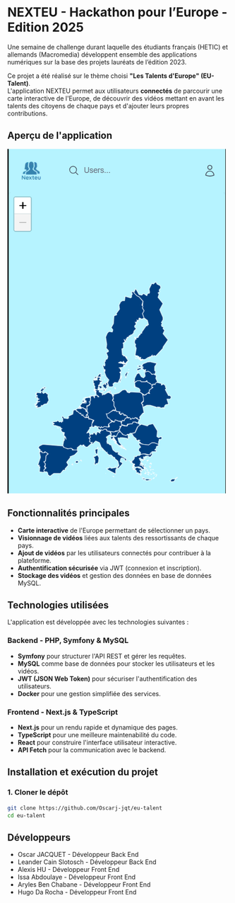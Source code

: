 # NEXTEU - Hackathon pour l’Europe - Edition 2025

Une semaine de challenge durant laquelle des étudiants français (HETIC) et allemands (Macromedia) développent ensemble des applications numériques sur la base des projets lauréats de l’édition 2023.

Ce projet a été réalisé sur le thème choisi **"Les Talents d'Europe" (EU-Talent)**.  
L'application NEXTEU permet aux utilisateurs **connectés** de parcourir une carte interactive de l'Europe, de découvrir des vidéos mettant en avant les talents des citoyens de chaque pays et d'ajouter leurs propres contributions.

##  Aperçu de l'application

![Aperçu de l'application](/nexteu_cap.PNG)

##  Fonctionnalités principales
-  **Carte interactive** de l'Europe permettant de sélectionner un pays.
-  **Visionnage de vidéos** liées aux talents des ressortissants de chaque pays.
-  **Ajout de vidéos** par les utilisateurs connectés pour contribuer à la plateforme.
-  **Authentification sécurisée** via JWT (connexion et inscription).
-  **Stockage des vidéos** et gestion des données en base de données MySQL.


##  Technologies utilisées

L'application est développée avec les technologies suivantes :

### Backend - PHP, Symfony & MySQL
- **Symfony** pour structurer l'API REST et gérer les requêtes.
- **MySQL** comme base de données pour stocker les utilisateurs et les vidéos.
- **JWT (JSON Web Token)** pour sécuriser l'authentification des utilisateurs.
- **Docker** pour une gestion simplifiée des services.

### Frontend - Next.js & TypeScript
- **Next.js** pour un rendu rapide et dynamique des pages.
- **TypeScript** pour une meilleure maintenabilité du code.
- **React** pour construire l'interface utilisateur interactive.
- **API Fetch** pour la communication avec le backend.


## Installation et exécution du projet

### 1. Cloner le dépôt
```bash
git clone https://github.com/Oscarj-jqt/eu-talent
cd eu-talent
```

## Développeurs

 - Oscar JACQUET    - Développeur Back End
 - Leander Cain Slotosch - Développeur Back End
 - Alexis HU        - Développeur Front End
 - Issa Abdoulaye  - Développeur Front End
 - Aryles Ben Chabane - Développeur Front End
 - Hugo Da Rocha    - Développeur Front End
